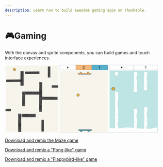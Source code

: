 ```yaml
---
description: Learn how to build awesome gaming apps on Thunkable.
---
```


# 🎮Gaming

With the canvas and sprite components, you can build games and touch interface experiences.

![](.gitbook/assets/screen-shot-2019-09-09-at-8.12.42-am.png)

[Download and remix the Maze game ](https://x.thunkable.com/copy/a55665798fd8c62f5d897e8ad4cfaa6e)

[Download and remix a "Pong-like" game](https://x.thunkable.com/copy/0568248077a63927d2f200938152a0f8)

[Download and remix a "Flappybird-like" game](https://x.thunkable.com/copy/aae14be8d1e7300ecaf8ff73fc0fc82b)

